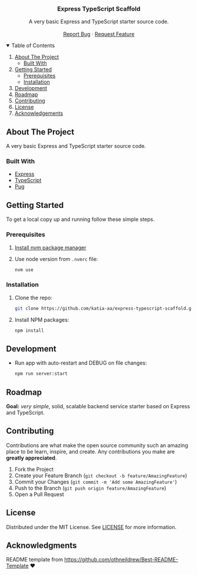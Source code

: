 <!-- PROJECT LOGO -->
<p align="center">
  <h3 align="center">Express TypeScript Scaffold</h3>
  <p align="center">
    A very basic Express and TypeScript starter source code.
    <br />
    <br />
    <a href="https://github.com/katia-aa/express-typescript-scaffold/issues">Report Bug</a>
    ·
    <a href="https://github.com/katia-aa/express-typescript-scaffold/issues">Request Feature</a>
  </p>
</p>

<!-- TABLE OF CONTENTS -->
<details open="open">
  <summary>Table of Contents</summary>
  <ol>
    <li>
      <a href="#about-the-project">About The Project</a>
      <ul>
        <li><a href="#built-with">Built With</a></li>
      </ul>
    </li>
    <li>
      <a href="#getting-started">Getting Started</a>
      <ul>
        <li><a href="#prerequisites">Prerequisites</a></li>
        <li><a href="#installation">Installation</a></li>
      </ul>
    </li>
    <li><a href="#usage">Development</a></li>
    <li><a href="#roadmap">Roadmap</a></li>
    <li><a href="#contributing">Contributing</a></li>
    <li><a href="#license">License</a></li>
    <li><a href="#acknowledgements">Acknowledgements</a></li>
  </ol>
</details>

<!-- ABOUT THE PROJECT -->

## About The Project

A very basic Express and TypeScript starter source code.

### Built With

- [Express](https://www.npmjs.com/package/express)
- [TypeScript](https://www.npmjs.com/package/TypeScript)
- [Pug](https://www.npmjs.com/package/pug)

<!-- GETTING STARTED -->

## Getting Started

To get a local copy up and running follow these simple steps.

### Prerequisites

1. [Install nvm package manager](https://github.com/nvm-sh/nvm)

2. Use node version from `.nvmrc` file:

   ```sh
   nvm use
   ```

### Installation

1. Clone the repo:

   ```sh
   git clone https://github.com/katia-aa/express-typescript-scaffold.git
   ```

2. Install NPM packages:

   ```sh
   npm install
   ```

<!-- USAGE EXAMPLES -->

## Development

- Run app with auto-restart and DEBUG on file changes:

  ```sh
  npm run server:start
  ```

<!-- ROADMAP -->

## Roadmap

**Goal:** _very simple_, solid, scalable backend service starter based on Express and TypeScript.

<!-- CONTRIBUTING -->

## Contributing

Contributions are what make the open source community such an amazing place to be learn, inspire, and create. Any contributions you make are **greatly appreciated**.

1. Fork the Project
2. Create your Feature Branch (`git checkout -b feature/AmazingFeature`)
3. Commit your Changes (`git commit -m 'Add some AmazingFeature'`)
4. Push to the Branch (`git push origin feature/AmazingFeature`)
5. Open a Pull Request

<!-- LICENSE -->

## License

Distributed under the MIT License. See [LICENSE](https://github.com/katia-aa/express-typescript-scaffold/LICENSE.md) for more information.

## Acknowledgments

README template from https://github.com/othneildrew/Best-README-Template :heart:
